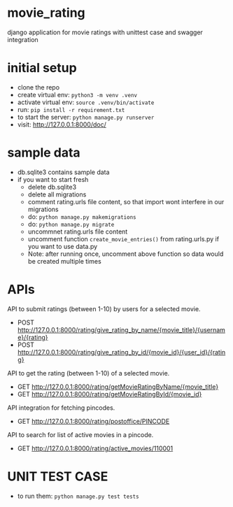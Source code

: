 # movie_rating
django application for movie ratings with unittest case and swagger integration

# initial setup
- clone the repo
- create virtual env: ```python3 -m venv .venv```
- activate virtual env: ```source .venv/bin/activate```
- run: ```pip install -r requirement.txt```
- to start the server: ```python manage.py runserver```
- visit: http://127.0.0.1:8000/doc/


# sample data
- db.sqlite3 contains sample data
- if you want to start fresh
  - delete db.sqlite3
  - delete all migrations
  - comment rating.urls file content, so that import wont interfere in our migrations
  - do: ```python manage.py makemigrations```
  - do: ```python manage.py migrate```
  - uncommnet rating.urls file content
  - uncomment function ```create_movie_entries()``` from rating.urls.py if you want to use data.py
  - Note: after running once, uncomment above function so data would be created multiple times

# APIs

API to submit ratings (between 1-10) by users for a selected movie.
- POST http://127.0.0.1:8000/rating/give_rating_by_name/{movie_title}/{username}/{rating}
- POST http://127.0.0.1:8000/rating/give_rating_by_id/{movie_id}/{user_id}/{rating}

API to get the rating (between 1-10) of a selected movie.
- GET http://127.0.0.1:8000/rating/getMovieRatingByName/{movie_title}
- GET http://127.0.0.1:8000/rating/getMovieRatingById/{movie_id}

API integration for fetching pincodes.
- GET http://127.0.0.1:8000/rating/postoffice/PINCODE

API to search for list of active movies in a pincode.
- GET http://127.0.0.1:8000/rating/active_movies/110001

# UNIT TEST CASE
- to run them: ```python manage.py test tests```